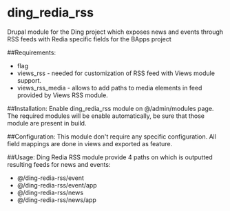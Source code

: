 ding_redia_rss
==============

Drupal module for the Ding project which exposes news and events through RSS feeds with Redia specific fields for the BApps project

##Requirements:
- flag
- views_rss - needed for customization of RSS feed with Views module support.
- views_rss_media - allows to add paths to media elements in feed provided by Views RSS module.

##Installation:
Enable ding_redia_rss module on @/admin/modules page. The required modules will be enable automatically, be sure that those module are present in build.

##Configuration:
This module don't require any specific configuration. All field mappings are done in views and exported as feature.

##Usage:
Ding Redia RSS module provide 4 paths on which is outputted resulting feeds for news and events:
* @/ding-redia-rss/event
* @/ding-redia-rss/event/app
* @/ding-redia-rss/news
* @/ding-redia-rss/news/app
